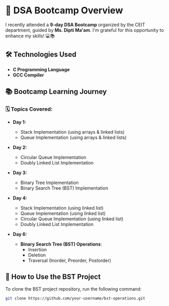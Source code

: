 # 🚀 DSA Bootcamp Overview

I recently attended a **9-day DSA Bootcamp** organized by the CEIT department, guided by **Ms. Dipti Ma'am**. I'm grateful for this opportunity to enhance my skills! 💻📚

## 🛠 Technologies Used
- **C Programming Language**
- **GCC Compiler**

## 📚 Bootcamp Learning Journey

### 🗓 Topics Covered:
- **Day 1:**
  - Stack Implementation (using arrays & linked lists)
  - Queue Implementation (using arrays & linked lists)

- **Day 2:**
  - Circular Queue Implementation
  - Doubly Linked List Implementation

- **Day 3:**
  - Binary Tree Implementation
  - Binary Search Tree (BST) Implementation

- **Day 4:**
  - Stack Implementation (using linked list)
  - Queue Implementation (using linked list)
  - Circular Queue Implementation (using linked list)
  - Doubly Linked List Implementation

- **Day 6:**
  - **Binary Search Tree (BST) Operations**:
    - Insertion
    - Deletion
    - Traversal (Inorder, Preorder, Postorder)

## 🚀 How to Use the BST Project

To clone the BST project repository, run the following command:
```bash
git clone https://github.com/your-username/bst-operations.git
